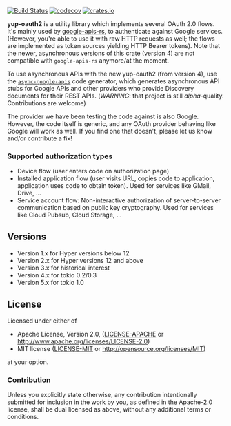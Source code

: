 [![Build
Status](https://travis-ci.org/dermesser/yup-oauth2.svg)](https://travis-ci.org/dermesser/yup-oauth2)
[![codecov](https://codecov.io/gh/dermesser/yup-oauth2/branch/master/graph/badge.svg)](https://codecov.io/gh/dermesser/yup-oauth2)
[![crates.io](https://img.shields.io/crates/v/yup-oauth2.svg)](https://crates.io/crates/yup-oauth2)

**yup-oauth2** is a utility library which implements several OAuth 2.0 flows. It's mainly used by
[google-apis-rs](https://github.com/Byron/google-apis-rs), to authenticate against Google services.
(However, you're able to use it with raw HTTP requests as well; the flows are implemented as token
sources yielding HTTP Bearer tokens). Note that the newer, asynchronous versions of this crate
(version 4) are not compatible with `google-apis-rs` anymore/at the moment.

To use asynchronous APIs with the new yup-oauth2 (from version 4), use the
[`async-google-apis`](https://github.com/dermesser/async-google-apis) code
generator, which generates asynchronous API stubs for Google APIs and other
providers who provide Discovery documents for their REST APIs. (*WARNING*: that
project is still *alpha*-quality. Contributions are welcome)

The provider we have been testing the code against is also Google. However, the code itself is
generic, and any OAuth provider behaving like Google will work as well. If you find one that
doesn't, please let us know and/or contribute a fix!

### Supported authorization types

* Device flow (user enters code on authorization page)
* Installed application flow (user visits URL, copies code to application, application uses
  code to obtain token). Used for services like GMail, Drive, ...
* Service account flow: Non-interactive authorization of server-to-server communication based on
  public key cryptography. Used for services like Cloud Pubsub, Cloud Storage, ...

## Versions

* Version 1.x for Hyper versions below 12
* Version 2.x for Hyper versions 12 and above
* Version 3.x for historical interest
* Version 4.x for tokio 0.2/0.3
* Version 5.x for tokio 1.0

## License

Licensed under either of

 * Apache License, Version 2.0, ([LICENSE-APACHE](LICENSE-APACHE) or
         http://www.apache.org/licenses/LICENSE-2.0)
 * MIT license ([LICENSE-MIT](LICENSE-MIT) or http://opensource.org/licenses/MIT)

at your option.

### Contribution

Unless you explicitly state otherwise, any contribution intentionally submitted for inclusion in the
work by you, as defined in the Apache-2.0 license, shall be dual licensed as above, without any
additional terms or conditions.


[API-docs]: https://docs.rs/yup-oauth2/
[examples]: https://github.com/dermesser/yup-oauth2/tree/master/examples
[auth-usage]: https://raw.githubusercontent.com/dermesser/yup-oauth2/master/examples/auth.rs-usage.gif

